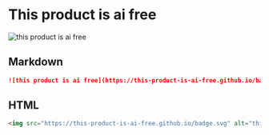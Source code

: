 # This product is ai free

![this product is ai free](https://this-product-is-ai-free.github.io/badge.svg)

## Markdown

```markdown
![this product is ai free](https://this-product-is-ai-free.github.io/badge.svg)
```

## HTML

```html
<img src="https://this-product-is-ai-free.github.io/badge.svg" alt="this product is ai free" title="ai free" />
```
